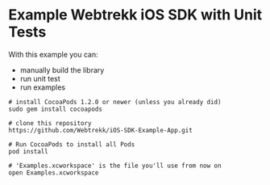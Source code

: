 # Example Webtrekk iOS SDK with Unit Tests

With this example you can:

-	manually build the library
-	run unit test
-	run examples

```shell
# install CocoaPods 1.2.0 or newer (unless you already did)
sudo gem install cocoapods

# clone this repository
https://github.com/Webtrekk/iOS-SDK-Example-App.git

# Run CocoaPods to install all Pods
pod install

# 'Examples.xcworkspace' is the file you'll use from now on
open Examples.xcworkspace
```